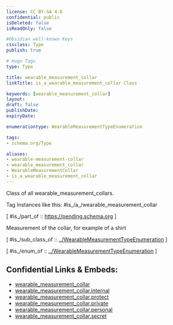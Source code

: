 ```yaml
---
license: CC BY-SA 4.0
confidential: public
isDeleted: false
isReadOnly: false

#Obsidian well-known Keys
cssclass: Type
publish: true

# Hugo Tags
type: Type

title: wearable_measurement_collar
linkTitle: is_a_wearable_measurement_collar Class

keywords: [wearable_measurement_collar]
layout: 
draft: false
publishDate:
expiryDate: 

enumerationtype: WearableMeasurementTypeEnumeration

tags:
- schema.org/Type

aliases:
- wearable-measurement-collar
- wearable_measurement_collar
- WearableMeasurementCollar
- is_a_wearable_measurement_collar
---
```


Class of all wearable_measurement_collars.

Tag Instances like this: 
#is_/a_/wearable_measurement_collar

[ #is_/part_of :: https://pending.schema.org ]

Measurement of the collar, for example of a shirt

[ #is_/sub_class_of :: [../WearableMeasurementTypeEnumeration](../WearableMeasurementTypeEnumeration) ]

[ #is_/enum_of :: [../WearableMeasurementTypeEnumeration](../WearableMeasurementTypeEnumeration) ]



## Confidential Links & Embeds: 
- [wearable_measurement_collar](../../../../../../../../_public/schema.org/Type/is_a_/intangible/enumeration/measurement_type_enumeration/wearable_measurement_type_enumeration/wearable_measurement_collar.md) 
- [wearable_measurement_collar.internal](../../../../../../../../_internal/schema.org/Type/is_a_/intangible/enumeration/measurement_type_enumeration/wearable_measurement_type_enumeration/wearable_measurement_collar.internal.md) 
- [wearable_measurement_collar.protect](../../../../../../../../_protect/schema.org/Type/is_a_/intangible/enumeration/measurement_type_enumeration/wearable_measurement_type_enumeration/wearable_measurement_collar.protect.md) 
- [wearable_measurement_collar.private](../../../../../../../../_private/schema.org/Type/is_a_/intangible/enumeration/measurement_type_enumeration/wearable_measurement_type_enumeration/wearable_measurement_collar.private.md) 
- [wearable_measurement_collar.personal](../../../../../../../../_personal/schema.org/Type/is_a_/intangible/enumeration/measurement_type_enumeration/wearable_measurement_type_enumeration/wearable_measurement_collar.personal.md) 
- [wearable_measurement_collar.secret](../../../../../../../../_secret/schema.org/Type/is_a_/intangible/enumeration/measurement_type_enumeration/wearable_measurement_type_enumeration/wearable_measurement_collar.secret.md) 
